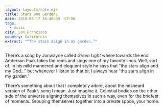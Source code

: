```yaml
---
layout: layouts/note.njk
title: Stars and Gardens
date: 2018-03-17 16:40:00 -07:00
tags:
  - music
city: San Francisco
country: California
extract: "“The stars align in my garden.”"
---
```


There’s a song by Jonwayne called _Green Light_ where towards the end Anderson Paak takes the reins and sings one of my favorite lines. Well, sort of. In his mild mannered and eloquent style he says that “the stars align and my God...” but whenever I listen to that bit I always hear “the stars align in my garden.”

There’s something about that I completely adore, about the misheard version of Paak’s song I mean. Just imagine it. Celestial bodies on the other side of the universe aligning themselves in such a way, even for the briefest of moments. Grouping themselves together into a private space, your home.
